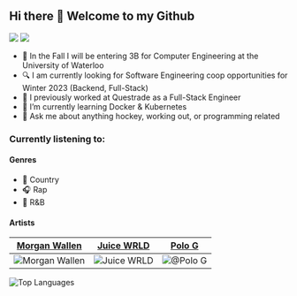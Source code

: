 ## Hi there 👋 Welcome to my Github

[![](https://img.shields.io/badge/linkedin-%230077B5.svg?&style=for-the-badge&logo=linkedin&logoColor=white)](https://www.linkedin.com/in/jacobrintjema)
[![](https://img.shields.io/badge/Contact-D14836?style=for-the-badge&logo=gmail&logoColor=white)](mailto:jrintjem@uwaterloo.ca)

- 🏫 In the Fall I will be entering 3B for Computer Engineering at the University of Waterloo
- 🔍 I am currently looking for Software Engineering coop opportunities for Winter 2023 (Backend, Full-Stack)
- 💼 I previously worked at Questrade as a Full-Stack Engineer
- 🌱 I’m currently learning Docker & Kubernetes
- 💬 Ask me about anything hockey, working out, or programming related

### Currently listening to:

#### Genres

- 🤠 Country
- 🎧 Rap
- 🎤 R&B

#### Artists
[Morgan Wallen](https://music.apple.com/us/artist/morgan-wallen/829142092) | [Juice WRLD](https://music.apple.com/us/artist/juice-wrld/1368733420) | [Polo G](https://music.apple.com/us/artist/polo-g/1159371412)
--- | --- | ---
![Morgan Wallen](https://bigloudmanagement.com/wp-content/themes/BLM/images/artist-MorganWallen.jpg) | ![Juice WRLD](https://is2-ssl.mzstatic.com/image/thumb/Features114/v4/82/c6/58/82c65817-0e59-147c-7655-2fbbd2bcb472/mzl.gwhtpegi.jpg/1024x1024cc.jpg) | ![@Polo G](https://rapwithus.com/wp-content/uploads/2021/06/194945950_1182056155594679_331634071626500347_n-1.jpg)


![Top Languages](https://github-readme-stats.vercel.app/api/top-langs/?username=JacobRintjema&theme=vision-friendly-dark)
